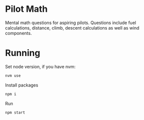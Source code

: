 # Pilot Math

Mental math questions for aspiring pilots. Questions include fuel calculations, distance, climb, descent calculations as well as wind components.

# Running

Set node version, if you have nvm:

```sh
nvm use
```

Install packages

```sh
npm i
```

Run

```sh
npm start
```
